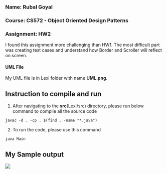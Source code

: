 ### Name: Rubal Goyal
### Course: CS572 - Object Oriented Design Patterns
### Assignment: HW2

I found this assignment more challenging than HW1. The most difficult part was creating test cases and understand how Border and Scroller will reflect on screen.

#### UML File 

My UML file is in Lexi folder with name __UML.png__.

## Instruction to compile and run

1. After navigating to the __src__(Lexi/src) directory, please run below command to compile all the source code
```
javac -d . -cp . $(find . -name "*.java")
```
2. To run the code, please use this command
```
java Main
```
## My Sample output

![](/Users/rubalgoyal/Desktop/Lexi.png)
